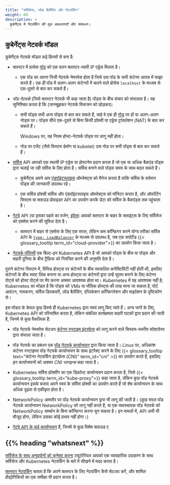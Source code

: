 ```yaml
---
title: "सर्विसेज, लोड बैलेंसिंग और नेटवर्किंग"
weight: 60
description: >
  कुबेर्नेट्स में नेटवर्किंग की मूल अवधारणाएँ और संसाधन।
---
```


## कुबेर्नेट्स नेटवर्क मॉडल

कुबेर्नेट्स नेटवर्क मॉडल कई हिस्सों से बना है:

* क्लस्टर में प्रत्येक [पॉड](/docs/concepts/workloads/pods/) को एक वलग क्लस्टर-व्यापी IP एड्रेस मिलता है।

  * एक पॉड का अपना निजी नेटवर्क नेमस्पेस होता है जिसे उस पॉड के सभी कंटेनर आपस में साझा करते हैं। एक ही पॉड में अलग-अलग कंटेनरों में चलने वाले प्रोसेस `localhost` के माध्यम से एक-दूसरे से बात कर सकते हैं।

* _पॉड नेटवर्क_ (जिसे क्लस्टर नेटवर्क भी कहा जाता है) पॉड्स के बीच संचार को संभालता है। यह सुनिश्चित करता है कि (जानबूझकर नेटवर्क विभाजन को छोड़कर):

  * सभी पॉड्स सभी अन्य पॉड्स से बात कर सकते हैं, चाहे वे एक ही [नोड](/docs/concepts/architecture/nodes/) पर हों या अलग-अलग नोड्स पर। पॉड्स सीधे एक-दूसरे से बिना किसी प्रॉक्सी या एड्रेस ट्रांसलेशन (NAT) के बात कर सकते हैं।

    Windows पर, यह नियम होस्ट-नेटवर्क पॉड्स पर लागू नहीं होता।

  * नोड पर एजेंट (जैसे सिस्टम डेमॉन या kubelet) उस नोड पर सभी पॉड्स से बात कर सकते हैं।

* [सर्विस](/docs/concepts/services-networking/service/) API आपको एक स्थायी IP एड्रेस या होस्टनेम प्रदान करता है जो एक या अधिक बैकएंड पॉड्स द्वारा चलाई जा रही सर्विस के लिए होता है। सर्विस बनाने वाले पॉड्स समय के साथ बदल सकते हैं।

  * कुबेर्नेट्स अपने आप [एंडपॉइंटस्लाइस](/docs/concepts/services-networking/endpoint-slices/) ऑब्जेक्ट्स को मैनेज करता है ताकि सर्विस के वर्तमान पॉड्स की जानकारी उपलब्ध रहे।

  * एक सर्विस प्रॉक्सी सर्विस और एंडपॉइंटस्लाइस ऑब्जेक्ट्स को मॉनिटर करता है, और ऑपरेटिंग सिस्टम या क्लाउड प्रोवाइडर API का उपयोग करके डेटा को सर्विस के बैकएंड्स तक पहुंचाता है।

* [गेटवे](/docs/concepts/services-networking/gateway/) API (या इसका पहले का वर्जन, [इंग्रेस](/docs/concepts/services-networking/ingress/)) आपको क्लस्टर के बाहर के क्लाइंट्स के लिए सर्विसेज को एक्सेस करने की सुविधा देता है।

  * क्लस्टर में बाहर से एक्सेस के लिए एक सरल, लेकिन कम कॉन्फ़िगर करने योग्य तरीका सर्विस API के [`type: LoadBalancer`](/docs/concepts/services-networking/service/#loadbalancer) के माध्यम से उपलब्ध है, जब एक सपोर्टेड {{< glossary_tooltip term_id="cloud-provider">}} का उपयोग किया जाता है।

* [नेटवर्क पॉलिसी](/docs/concepts/services-networking/network-policies) एक बिल्ट-इन Kubernetes API है जो आपको पॉड्स के बीच या पॉड्स और बाहरी दुनिया के बीच ट्रैफ़िक को नियंत्रित करने की अनुमति देता है।

पुराने कंटेनर सिस्टम में, विभिन्न होस्ट्स पर कंटेनरों के बीच स्वचालित कनेक्टिविटी नहीं होती थी, इसलिए कंटेनरों के बीच स्पष्ट लिंक बनाना या अन्य होस्ट्स पर कंटेनरों द्वारा उन्हें सुलभ बनाने के लिए कंटेनर पोर्ट्स को होस्ट पोर्ट्स पर मैप करना अक्सर आवश्यक होता था। Kubernetes में यह आवश्यक नहीं है; Kubernetes का मॉडल है कि पॉड्स को VMs या भौतिक होस्ट्स की तरह माना जा सकता है, पोर्ट आवंटन, नामकरण, सर्विस डिस्कवरी, लोड बैलेंसिंग, एप्लिकेशन कॉन्फ़िगरेशन और माइग्रेशन के दृष्टिकोण से।

इस मॉडल के केवल कुछ हिस्से ही Kubernetes द्वारा स्वयं लागू किए जाते हैं। अन्य भागों के लिए, Kubernetes API को परिभाषित करता है, लेकिन संबंधित कार्यक्षमता बाहरी घटकों द्वारा प्रदान की जाती है, जिनमें से कुछ वैकल्पिक हैं:

* पॉड नेटवर्क नेमस्पेस सेटअप [कंटेनर रनटाइम इंटरफ़ेस](/docs/concepts/architecture/cri.md) को लागू करने वाले सिस्टम-स्तरीय सॉफ़्टवेयर द्वारा संभाला जाता है।

* पॉड नेटवर्क का प्रबंधन एक [पॉड नेटवर्क कार्यान्वयन](/docs/concepts/cluster-administration/addons/#networking-and-network-policy) द्वारा किया जाता है। Linux पर, अधिकांश कंटेनर रनटाइम्स पॉड नेटवर्क कार्यान्वयन के साथ इंटरैक्ट करने के लिए {{< glossary_tooltip text="कंटेनर नेटवर्किंग इंटरफ़ेस (CNI)" term_id="cni" >}} का उपयोग करते हैं, इसलिए इन कार्यान्वयनों को अक्सर _CNI प्लगइन्स_ कहा जाता है।

* Kubernetes सर्विस प्रॉक्सींग का एक डिफ़ॉल्ट कार्यान्वयन प्रदान करता है, जिसे {{< glossary_tooltip term_id="kube-proxy">}} कहा जाता है, लेकिन कुछ पॉड नेटवर्क कार्यान्वयन इसके बजाय अपने स्वयं के सर्विस प्रॉक्सी का उपयोग करते हैं जो शेष कार्यान्वयन के साथ अधिक दृढ़ता से एकीकृत होता है।

* NetworkPolicy आमतौर पर पॉड नेटवर्क कार्यान्वयन द्वारा भी लागू की जाती है। (कुछ सरल पॉड नेटवर्क कार्यान्वयन NetworkPolicy को लागू नहीं करते हैं, या एक व्यवस्थापक पॉड नेटवर्क को NetworkPolicy समर्थन के बिना कॉन्फ़िगर करना चुन सकता है। इन मामलों में, API अभी भी मौजूद होगा, लेकिन उसका कोई प्रभाव नहीं होगा।)

* [गेटवे API के कई कार्यान्वयन](https://gateway-api.sigs.k8s.io/implementations/) हैं, जिनमें से कुछ विशेष क्लाउड ए

## {{% heading "whatsnext" %}}

[सर्विसेज के साथ अनुप्रयोगों को कनेक्ट करना](/docs/tutorials/services/connect-applications-service/) ट्यूटोरियल आपको एक व्यावहारिक उदाहरण के साथ सर्विसेज और Kubernetes नेटवर्किंग के बारे में सीखने में मदद करता है।

[क्लस्टर नेटवर्किंग](/docs/concepts/cluster-administration/networking/) बताता है कि अपने क्लस्टर के लिए नेटवर्किंग कैसे सेटअप करें, और शामिल प्रौद्योगिकियों का एक समीक्षा भी प्रदान करता है।
